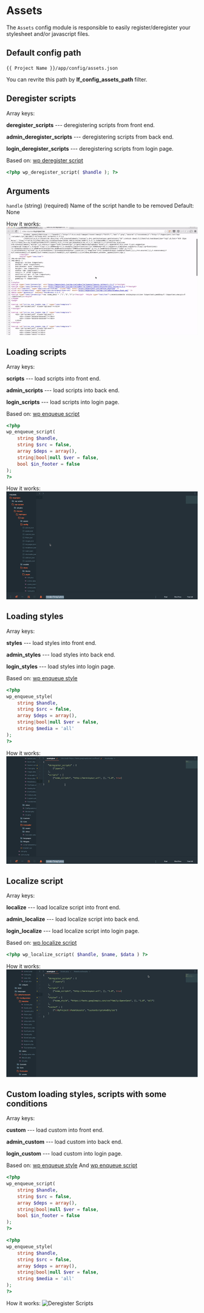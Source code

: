 Assets
===

The `Assets` config module is responsible to easily register/deregister your stylesheet and/or javascript files. 

Default config path
---
`{{ Project Name }}/app/config/assets.json`

You can revrite this path by __lf\_config\_assets\_path__ filter.

Deregister scripts
---
Array keys:

__deregister\_scripts__ --- deregistering scripts from front end.

__admin\_deregister\_scripts__ --- deregistering scripts from back end.

__login\_deregister\_scripts__ --- deregistering scripts from login page.

Based on: [wp deregister script](https://codex.wordpress.org/Function_Reference/wp_deregister_script)
```php
<?php wp_deregister_script( $handle ); ?>
```

## Arguments
`handle`
(string) (required) Name of the script handle to be removed
Default: None

How it works: ![Deregister Scripts](images/deregister_scripts.gif)


Loading scripts
---
Array keys:

__scripts__ --- load scripts into front end.

__admin\_scripts__ --- load scripts into back end.

__login\_scripts__ --- load scripts into login page.

Based on: [wp enqueue script](https://codex.wordpress.org/Function_Reference/wp_enqueue_script)
```php
<?php
wp_enqueue_script(
    string $handle,
    string $src = false,
    array $deps = array(),
    string|bool|null $ver = false,
    bool $in_footer = false
);
?>
```

How it works: ![Deregister Scripts](images/scripts.gif)

Loading styles
---
Array keys:

__styles__ --- load styles into front end.

__admin\_styles__ --- load styles into back end.

__login\_styles__ --- load styles into login page.

Based on: [wp enqueue style](https://codex.wordpress.org/Function_Reference/wp_enqueue_style)
```php
<?php
wp_enqueue_style(
    string $handle,
    string $src = false,
    array $deps = array(),
    string|bool|null $ver = false,
    string $media = 'all'
);
?>
```

How it works: ![Deregister Scripts](images/styles.gif)

Localize script
---
Array keys:

__localize__ --- load localize script into front end.

__admin\_localize__ --- load localize script into back end.

__login\_localize__ --- load localize script into login page.

Based on: [wp localize script](https://codex.wordpress.org/Function_Reference/wp_localize_script)
```php
<?php wp_localize_script( $handle, $name, $data ) ?>
```

How it works: ![Deregister Scripts](images/localize.gif)

Custom loading styles, scripts with some conditions
---
Array keys:

__custom__ --- load custom into front end.

__admin\_custom__ --- load custom into back end.

__login\_custom__ --- load custom into login page.

Based on: [wp enqueue style](https://codex.wordpress.org/Function_Reference/wp_enqueue_style) And [wp enqueue script](https://codex.wordpress.org/Function_Reference/wp_enqueue_script)
```php
<?php
wp_enqueue_script(
    string $handle,
    string $src = false,
    array $deps = array(),
    string|bool|null $ver = false,
    bool $in_footer = false
);
?>
```

```php
<?php
wp_enqueue_style(
    string $handle,
    string $src = false,
    array $deps = array(),
    string|bool|null $ver = false,
    string $media = 'all'
);
?>
```

How it works: ![Deregister Scripts](images/custom.gif)
